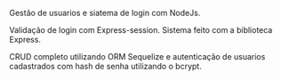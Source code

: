 Gestão de usuarios e siatema de login com NodeJs.

Validação de login com Express-session.
Sistema feito com a biblioteca Express.

CRUD completo utilizando ORM Sequelize e autenticação de usuarios cadastrados com hash de senha utilizando o bcrypt.
